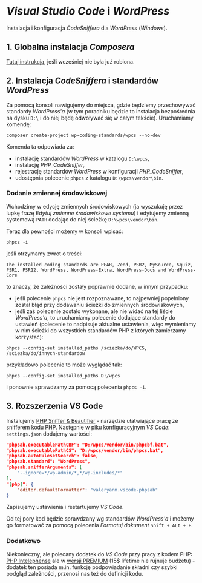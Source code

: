 # *Visual Studio Code* i *WordPress*

Instalacja i konfiguracja *CodeSniffera* dla *WordPress* (*Windows*).

## 1. Globalna instalacja *Composera*

[Tutaj instrukcja](https://getcomposer.org/doc/00-intro.md#globally), jeśli wcześniej nie była już robiona.

## 2. Instalacja *CodeSniffera* i standardów *WordPress*

Za pomocą konsoli nawigujemy do miejsca, gdzie będziemy przechowywać standardy *WordPress'a* (w tym poradniku będzie to instalacja bezpośrednia na dysku `D:\` i do niej będę odwoływać się w całym tekście). Uruchamiamy komendę:

```console
composer create-project wp-coding-standards/wpcs --no-dev
```

Komenda ta odpowiada za:

- instalację standardów *WordPress* w katalogu `D:\wpcs`,
- instalację *PHP_CodeSniffer*,
- rejestrację standardów *WordPress* w konfiguracji *PHP_CodeSniffer*,
- udostępnia polecenie `phpcs` z katalogu `D:\wpcs\vendor\bin`.

### Dodanie zmiennej środowiskowej

Wchodzimy w edycję zmiennych środowiskowych (ja wyszukuję przez lupkę frazę *Edytuj zmienne środowiskowe systemu*) i edytujemy zmienną systemową `PATH` dodając do niej ścieżkę `D:\wpcs\vendor\bin`.

Teraz dla pewności możemy w konsoli wpisać:

```console
phpcs -i
```

jeśli otrzymamy zwrot o treści:

```console
The installed coding standards are PEAR, Zend, PSR2, MySource, Squiz, PSR1, PSR12, WordPress, WordPress-Extra, WordPress-Docs and WordPress-Core
```

to znaczy, że zależności zostały poprawnie dodane, w innym przypadku:

- jeśli polecenie `phpcs` nie jest rozpoznawane, to najpewniej popełniony został błąd przy dodawaniu ścieżki do zmiennych środowiskowych,
- jeśli zaś polecenie zostało wykonane, ale nie widać na tej liście *WordPress'a*, to uruchamiamy polecenie dodające standardy do ustawień (polecenie to nadpisuje aktualne ustawienia, więc wymieniamy w nim ścieżki do wszystkich standardów PHP z których zamierzamy korzystać):

```console
phpcs --config-set installed_paths /sciezka/do/WPCS, /sciezka/do/innych-standardow
```

przykładowo polecenie to może wyglądać tak:

```console
phpcs --config-set installed_paths D:/wpcs
```

i ponownie sprawdzamy za pomocą polecenia `phpcs -i`.

## 3. Rozszerzenia VS Code

Instalujemy [PHP Sniffer & Beautifier](https://marketplace.visualstudio.com/items?itemName=ValeryanM.vscode-phpsab) - narzędzie ułatwiające pracę ze snifferem kodu PHP. Następnie w piku konfiguracyjnym *VS Code*: `settings.json` dodajemy wartości:

```json
"phpsab.executablePathCBF": "D:/wpcs/vendor/bin/phpcbf.bat",
"phpsab.executablePathCS": "D:/wpcs/vendor/bin/phpcs.bat",
"phpsab.autoRulesetSearch": false,
"phpsab.standard": "WordPress",
"phpsab.snifferArguments": [
    "--ignore=*/wp-admin/*,*/wp-includes/*"
],
"[php]": {
    "editor.defaultFormatter": "valeryanm.vscode-phpsab"
}
```

Zapisujemy ustawienia i restartujemy *VS Code*.

Od tej pory kod będzie sprawdzany wg standardów *WordPress'a* i możemy go formatować za pomocą polecenia *Formatuj dokument* `Shift + ALt + F`.

### Dodatkowo

Niekonieczny, ale polecany dodatek do *VS Code* przy pracy z kodem PHP: [PHP Intelephense](https://marketplace.visualstudio.com/items?itemName=bmewburn.vscode-intelephense-client) ale w [wersji PREMIUM](https://intelephense.com/) (15$ lifetime nie rujnuje budżetu) - dodatek ten posiada m.in. funkcję podpowiadanie składni czy szybki podgląd zależności, przenosi nas też do definicji kodu.
